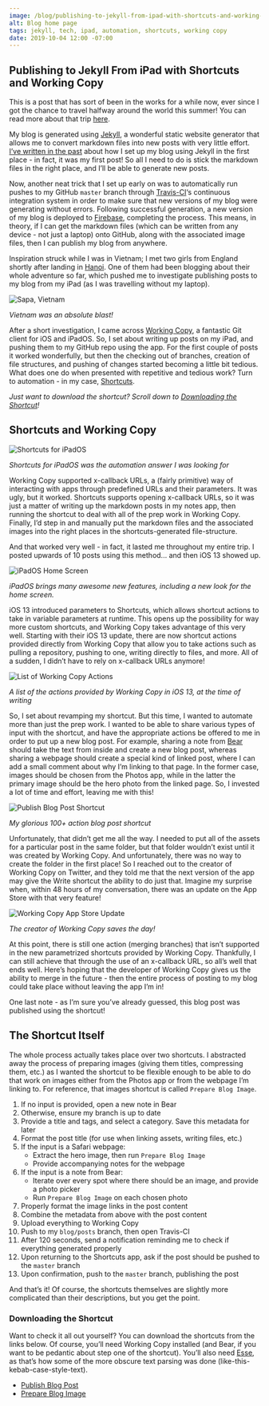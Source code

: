 ```yaml
---
image: /blog/publishing-to-jekyll-from-ipad-with-shortcuts-and-working-copy/blog-home-page.png
alt: Blog home page
tags: jekyll, tech, ipad, automation, shortcuts, working copy
date: 2019-10-04 12:00 -07:00
---
```


## Publishing to Jekyll From iPad with Shortcuts and Working Copy


This is a post that has sort of been in the works for a while now, ever since I got the chance to travel halfway around the world this summer! You can read more about that trip [here](/post/japan-land-of-the-rising-sun).

My blog is generated using [Jekyll](https://jekyllrb.com/), a wonderful static website generator that allows me to convert markdown files into new posts with very little effort.<!--more--> [I’ve written in the past](/post/blogging-with-jekyll) about how I set up my blog using Jekyll in the first place - in fact, it was my first post! So all I need to do is stick the markdown files in the right place, and I’ll be able to generate new posts.

Now, another neat trick that I set up early on was to automatically run pushes to my GitHub `master` branch through [Travis-CI](https://travis-ci.com/)‘s continuous integration system in order to make sure that new versions of my blog were generating without errors. Following successful generation, a new version of my blog is deployed to [Firebase](https://firebase.google.com/), completing the process. This means, in theory, if I can get the markdown files (which can be written from any device - not just a laptop) onto GitHub, along with the associated image files, then I can publish my blog from anywhere.

Inspiration struck while I was in Vietnam; I met two girls from England shortly after landing in [Hanoi](/post/hanoi-vietnam). One of them had been blogging about their whole adventure so far, which pushed me to investigate publishing posts to my blog from my iPad (as I was travelling without my laptop).


![Sapa, Vietnam](/blog/publishing-to-jekyll-from-ipad-with-shortcuts-and-working-copy/sapa-vietnam.jpeg)

*Vietnam was an absolute blast!*

After a short investigation, I came across [Working Copy](https://workingcopyapp.com/), a fantastic Git client for iOS and iPadOS. So, I set about writing up posts on my iPad, and pushing them to my GitHub repo using the app. For the first couple of posts it worked wonderfully, but then the checking out of branches, creation of file structures, and pushing of changes started becoming a little bit tedious. What does one do when presented with repetitive and tedious work? Turn to automation - in my case, [Shortcuts](https://apps.apple.com/ca/app/shortcuts/id1462947752).

*Just want to download the shortcut? Scroll down to [Downloading the Shortcut](#downloading-the-shortcut)!*

## Shortcuts and Working Copy


![Shortcuts for iPadOS](/blog/publishing-to-jekyll-from-ipad-with-shortcuts-and-working-copy/shortcuts-for-ipados.png)

*Shortcuts for iPadOS was the automation answer I was looking for*

Working Copy supported x-callback URLs, a (fairly primitive) way of interacting with apps through predefined URLs and their parameters. It was ugly, but it worked. Shortcuts supports opening x-callback URLs, so it was just a matter of writing up the markdown posts in my notes app, then running the shortcut to deal with all of the prep work in Working Copy. Finally, I’d step in and manually put the markdown files and the associated images into the right places in the shortcuts-generated file-structure.

And that worked very well - in fact, it lasted me throughout my entire trip. I posted upwards of 10 posts using this method... and then iOS 13 showed up.


![iPadOS Home Screen](/blog/publishing-to-jekyll-from-ipad-with-shortcuts-and-working-copy/ipados-home-screen.png)

*iPadOS brings many awesome new features, including a new look for the home screen.*

iOS 13 introduced parameters to Shortcuts, which allows shortcut actions to take in variable parameters at runtime. This opens up the possibility for way more custom shortcuts, and Working Copy takes advantage of this very well. Starting with their iOS 13 update, there are now shortcut actions provided directly from Working Copy that allow you to take actions such as pulling a repository, pushing to one, writing directly to files, and more. All of a sudden, I didn’t have to rely on x-callback URLs anymore!


![List of Working Copy Actions](/blog/publishing-to-jekyll-from-ipad-with-shortcuts-and-working-copy/list-of-working-copy-actions.png)

*A list of the actions provided by Working Copy in iOS 13, at the time of writing*

So, I set about revamping my shortcut. But this time, I wanted to automate more than just the prep work. I wanted to be able to share various types of input with the shortcut, and have the appropriate actions be offered to me in order to put up a new blog post. For example, sharing a note from [Bear](https://apps.apple.com/ca/app/bear/id1016366447) should take the text from inside and create a new blog post, whereas sharing a webpage should create a special kind of linked post, where I can add a small comment about why I’m linking to that page. In the former case, images should be chosen from the Photos app, while in the latter the primary image should be the hero photo from the linked page. So, I invested a lot of time and effort, leaving me with this!


![Publish Blog Post Shortcut](/blog/publishing-to-jekyll-from-ipad-with-shortcuts-and-working-copy/publish-blog-post-shortcut.png)

*My glorious 100+ action blog post shortcut*

Unfortunately, that didn’t get me all the way. I needed to put all of the assets for a particular post in the same folder, but that folder wouldn’t exist until it was created by Working Copy. And unfortunately, there was no way to create the folder in the first place! So I reached out to the creator of Working Copy on Twitter, and they told me that the next version of the app may give the Write shortcut the ability to do just that. Imagine my surprise when, within 48 hours of my conversation, there was an update on the App Store with that very feature!


![Working Copy App Store Update](/blog/publishing-to-jekyll-from-ipad-with-shortcuts-and-working-copy/working-copy-app-store-update.png)

*The creator of Working Copy saves the day!*

At this point, there is still one action (merging branches) that isn’t supported in the new parametrized shortcuts provided by Working Copy. Thankfully, I can still achieve that through the use of an x-callback URL, so all’s well that ends well. Here’s hoping that the developer of Working Copy gives us the ability to merge in the future - then the entire process of posting to my blog could take place without leaving the app I’m in!

One last note - as I’m sure you’ve already guessed, this blog post was published using the shortcut!

## The Shortcut Itself
The whole process actually takes place over two shortcuts. I abstracted away the process of preparing images (giving them titles, compressing them, etc.) as I wanted the shortcut to be flexible enough to be  able to do that work on images either from the Photos app or from the webpage I’m linking to. For reference, that images shortcut is called `Prepare Blog Image`.

1. If no input is provided, open a new note in Bear
2. Otherwise, ensure my branch is up to date
3. Provide a title and tags, and select a category. Save this metadata for later
4. Format the post title (for use when linking assets, writing files, etc.)
5. If the input is a Safari webpage:
	- Extract the hero image, then run `Prepare Blog Image`
	- Provide accompanying notes for the webpage
6. If the input is a note from Bear:
	- Iterate over every spot where there should be an image, and provide a photo picker
	- Run `Prepare Blog Image` on each chosen photo
7. Properly format the image links in the post content
8. Combine the metadata from above with the post content
9. Upload everything to Working Copy
10. Push to my `blog/posts` branch, then open Travis-CI
11. After 120 seconds, send a notification reminding me to check if everything generated properly
12. Upon returning to the Shortcuts app, ask if the post should be pushed to the `master` branch
13. Upon confirmation, push to the `master` branch, publishing the post

And that’s it! Of course, the shortcuts themselves are slightly more complicated than their descriptions, but you get the point.

### Downloading the Shortcut

Want to check it all out yourself? You can download the shortcuts from the links below. Of course, you’ll need Working Copy installed (and Bear, if you want to be pedantic about step one of the shortcut). You’ll also need [Esse](https://apps.apple.com/ca/app/esse/id1438921989), as that’s how some of the more obscure text parsing was done (like-this-kebab-case-style-text).

- [Publish Blog Post](https://www.icloud.com/shortcuts/35f7a484cba8452284b84846cf04332e)
- [Prepare Blog Image](https://www.icloud.com/shortcuts/109f775ddbea4332a3977c335e22d921)
